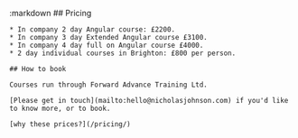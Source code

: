 :markdown
    ## Pricing
  
    * In company 2 day Angular course: £2200.
    * In company 3 day Extended Angular course £3100.
    * In company 4 day full on Angular course £4000.
    * 2 day individual courses in Brighton: £800 per person.
  
    ## How to book
  
    Courses run through Forward Advance Training Ltd.
  
    [Please get in touch](mailto:hello@nicholasjohnson.com) if you'd like to know more, or to book.
  
    [why these prices?](/pricing/)
  